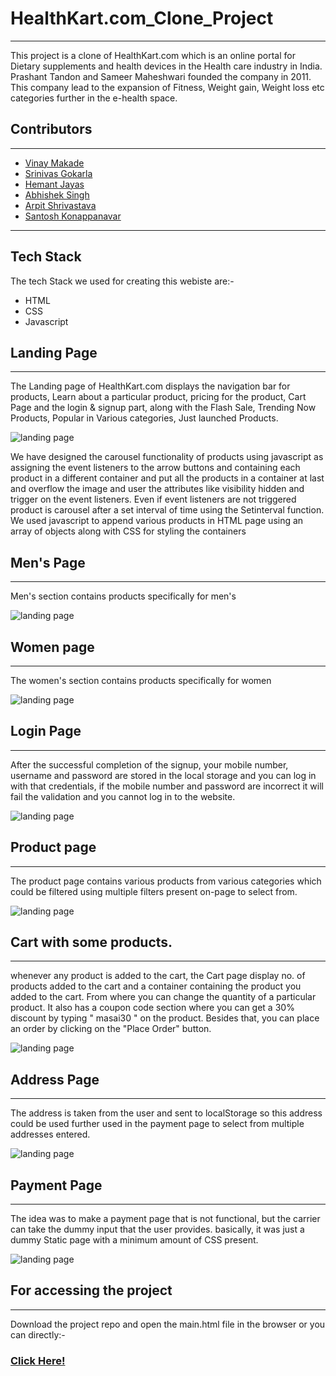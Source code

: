 # HealthKart.com_Clone_Project
---

 This project is a clone of HealthKart.com which is an online portal for Dietary supplements and health devices in the Health care industry in India. Prashant Tandon and Sameer Maheshwari founded the company in 2011.
 This company lead to the expansion of Fitness, Weight gain, Weight loss etc categories further in the e-health space. 

## Contributors
---

+ [Vinay Makade](https://github.com/Vinay2603)
+ [Srinivas Gokarla](https://github.com/srinu217)
+ [Hemant Jayas](https://github.com/hemantjayas)
+ [Abhishek Singh](https://github.com/Abhisingh755)
+ [Arpit Shrivastava](https://github.com/arpit1024)
+ [Santosh Konappanavar](https://github.com/Santosh-Konappanavar)

----
## Tech Stack

The tech Stack we used for creating this webiste are:-
+ HTML
+ CSS
+ Javascript


## Landing Page
-----

The Landing page of HealthKart.com displays the navigation bar for products, Learn about a particular product, pricing for the product, Cart Page and the login & signup part, along with the Flash Sale,   Trending Now Products, Popular in Various categories, Just launched Products.


![landing page](https://github.com/hemantjayas/HealthKart/blob/main/image/healtkart_landing_page.png  "Logo Title Text 1")

We have designed the carousel functionality of products using javascript as assigning the event listeners to the arrow buttons and containing each product in a different container and put all the products in a container at last and overflow the image and user the attributes like visibility hidden and trigger on the event listeners. Even if event listeners are not triggered product is carousel after a set interval of time using the Setinterval function. 
We used javascript to append various products in HTML page using an array of objects along with CSS for styling the containers 

## Men's Page 
-----

Men's section contains products specifically  for men's  

![landing page](https://github.com/hemantjayas/HealthKart/blob/main/image/healthkart_Mens_page.png "Logo Title Text 1")

## Women page 
-----

The women's section contains products specifically  for women  

![landing page](https://github.com/hemantjayas/HealthKart/blob/main/image/healthkart_women_page.png "Logo Title Text 1")



## Login Page
-----

After the successful completion of the signup, your mobile number, username and password are stored in the local storage and you can log in with that credentials, if the mobile number and password are incorrect it will fail the validation and you cannot log in to the website.

![landing page](https://github.com/hemantjayas/HealthKart/blob/main/image/healthkart_login_page.png "Logo Title Text 1")

## Product page 
-----

The product page contains various products from various categories which could be filtered using multiple filters present on-page to select from.
  

![landing page](https://github.com/hemantjayas/HealthKart/blob/main/image/healthkart_Mens_page.png  "Logo Title Text 1")

## Cart with some products.
------

whenever any product is added to the cart, the Cart page display no. of products added to the cart and a container containing the product you added to the cart.
 From where you can change the quantity of a particular product. It also has a  coupon code section where you can get a 30% discount by typing " masai30 " on the product.
Besides that, you can place an order by clicking on the "Place Order" button.

![landing page](https://github.com/hemantjayas/HealthKart/blob/main/image/healthkart_cart_page.png  "Logo Title Text 1")

## Address Page 
-----

The address is taken from the user and sent to localStorage so this address could be used further used in the payment page to select from multiple addresses entered.

![landing page](https://github.com/hemantjayas/HealthKart/blob/main/image/healthkart_address_page.png  "Logo Title Text 1") 

## Payment Page 
------

The idea was to make a payment page that is not functional, but the carrier can take the dummy input that the user provides. basically, it was just a dummy Static page with a minimum amount of CSS present.

![landing page](https://github.com/hemantjayas/HealthKart/blob/main/image/healthkart_payment_page.png  "Logo Title Text 1")



## For accessing the project
----

Download the project repo and open the main.html file in the browser or you can directly:-

### [Click Here!](https://github.com/hemantjayas/HealthKart)